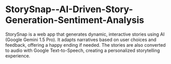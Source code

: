 # StorySnap--AI-Driven-Story-Generation-Sentiment-Analysis
StorySnap is a web app that generates dynamic, interactive stories using AI (Google Gemini 1.5 Pro). It adapts narratives based on user choices and feedback, offering a happy ending if needed. The stories are also converted to audio with Google Text-to-Speech, creating a personalized storytelling experience.

